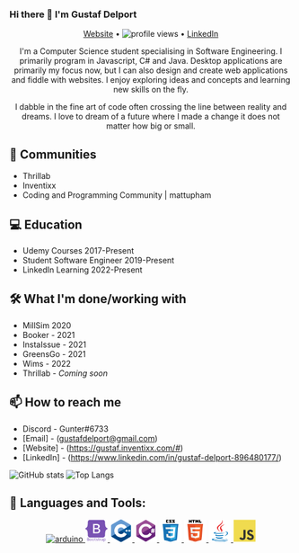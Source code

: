 ### Hi there 👋 I'm Gustaf Delport

<p align="center">
  <a href="https://gustaf.inventixx.com/#">Website</a> •
  <img src="https://gpvc.arturio.dev/GustafDelport" alt="profile views"> •
  <a href="https://www.linkedin.com/in/gustaf-delport-896480177/">LinkedIn</a>
</p>

<p align="center">
I'm a Computer Science student specialising in Software Engineering. I primarily program in Javascript, C# and Java. Desktop applications are primarily my focus now, but I can also design and create web applications and fiddle with websites. I enjoy exploring ideas and concepts and learning new skills on the fly.
</p>
<p align="center">
I dabble in the fine art of code often crossing the line between reality and dreams. I love to dream of a future where I made a change it does not matter how big or small. 
</p>

## 👯 Communities
- Thrillab
- Inventixx
- Coding and Programming Community | mattupham

## 💻 Education
- Udemy Courses 2017-Present
- Student Software Engineer 2019-Present
- LinkedIn Learning 2022-Present

## 🛠 What I'm done/working with
- MillSim 2020
- Booker - 2021
- InstaIssue - 2021
- GreensGo - 2021
- Wims - 2022
- Thrillab - *Coming soon*

## 📫 How to reach me
- Discord - Gunter#6733
- [Email] - (gustafdelport@gmail.com)
- [Website] - (https://gustaf.inventixx.com/#)
- [LinkedIn] - (https://www.linkedin.com/in/gustaf-delport-896480177/)

![GitHub stats](https://github-readme-stats.vercel.app/api?username=GustafDelport&show_icons=true&theme=tokyonight)
![Top Langs](https://github-readme-stats.vercel.app/api/top-langs/?username=GustafDelport&theme=tokyonight)

## 🧰 Languages and Tools:
<p align="center"> 
  <a href="" target="_blank"> <img src="https://cdn.worldvectorlogo.com/logos/arduino-1.svg" alt="arduino" width="40" height="40"/> </a> 
  <a href="" target="_blank"> <img src="https://raw.githubusercontent.com/devicons/devicon/master/icons/bootstrap/bootstrap-plain-wordmark.svg" alt="bootstrap" width="40" height="40"/> </a> 
  <a href="" target="_blank"> <img src="https://raw.githubusercontent.com/devicons/devicon/master/icons/cplusplus/cplusplus-original.svg" alt="cplusplus" width="40" height="40"/> </a> 
  <a href="" target="_blank"> <img src="https://raw.githubusercontent.com/devicons/devicon/master/icons/csharp/csharp-original.svg" alt="csharp" width="40" height="40"/> </a> 
  <a href="" target="_blank"> <img src="https://raw.githubusercontent.com/devicons/devicon/master/icons/css3/css3-original-wordmark.svg" alt="css3" width="40" height="40"/> </a> 
  <a href="" target="_blank"> <img src="https://raw.githubusercontent.com/devicons/devicon/master/icons/html5/html5-original-wordmark.svg" alt="html5" width="40" height="40"/> </a> 
  <a href="" target="_blank"> <img src="https://raw.githubusercontent.com/devicons/devicon/master/icons/java/java-original.svg" alt="java" width="40" height="40"/> </a> 
  <a href="" target="_blank"> <img src="https://raw.githubusercontent.com/devicons/devicon/master/icons/javascript/javascript-original.svg" alt="javascript" width="40" height="40"/> </a>  
</p>
